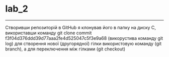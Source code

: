 # lab_2
---
Створивши репозиторій в GitHub я клонував його в папку на диску С, використавши команду git clone 
commit f3f04d376ddd39d77aaa2fe4d525047c5f3e9a68 (викорустива команду git log)
для створення нової (другорядної) гілки використовую команду (git branch), а для переключення між гілками (git checkout)